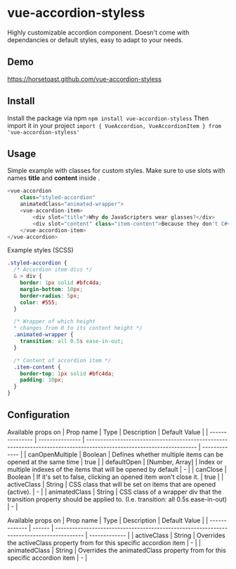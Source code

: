 # vue-accordion-styless
Highly customizable accordion component. Doesn't come with dependancies or default styles, easy to adapt to your needs.

## Demo
https://horsetoast.github.com/vue-accordion-styless

## Install
Install the package via npm
`npm install vue-accordion-styless`
Then import it in your project
`import { VueAccordion, VueAccordionItem } from 'vue-accordion-styless'`

## Usage
Simple example with classes for custom styles. Make sure to use slots with names **title** and **content** inside **<vue-accordion-item>**.
```js
<vue-accordion
    class="styled-accordion"
    animatedClass="animated-wrapper">
    <vue-accordion-item>
        <div slot="title">Why do JavaScripters wear glasses?</div>
        <div slot="content" class="item-content">Because they don't C#</div>
    </vue-accordion-item>
</vue-accordion>
```
Example styles (SCSS)
```scss
.styled-accordion {
  /* Accordion item divs */
  & > div {
    border: 1px solid #bfc4da;
    margin-bottom: 10px;
    border-radius: 5px;
    color: #555;
  }

  /* Wrapper of which height
  * changes from 0 to its content height */
  .animated-wrapper {
    transition: all 0.5s ease-in-out;
  }

  /* Content of accordion item */
  .item-content {
    border-top: 1px solid #bfc4da;
    padding: 10px;
  }
}
```

## Configuration
Available props on **<vue-accordion>**
| Prop name       | Type            | Description                                                                                                           | Default Value |
| --------------- | --------------- | --------------------------------------------------------------------------------------------------------------------- | ------------- |
| canOpenMultiple | Boolean         | Defines whether multiple items can be opened at the same time                                                         | true          |
| defaultOpen     | [Number, Array] | Index or multiple indexes of the items that will be opened by default                                                 | -             |
| canClose        | Boolean         | If it's set to false, clicking an opened item won't close it.                                                         | true          |
| activeClass     | String          | CSS class that will be set on items that are opened (active).                                                         | -             |
| animatedClass   | String          | CSS class of a wrapper div that the transition property should be applied to. (I.e. transition: all 0.5s ease-in-out) | -             |

Available props on **<vue-accordion-item>**
| Prop name     | Type   | Description                                                                              | Default Value |
| ------------- | ------ | ---------------------------------------------------------------------------------------- | ------------- |
| activeClass   | String | Overrides the activeClass property from <vue-accordion> for this specific accordion item | -             |
| animatedClass | String | Overrides the animatedClass property from  for this specific accordion item              | -             |